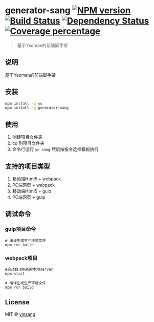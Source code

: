 # generator-sang [![NPM version][npm-image]][npm-url] [![Build Status][travis-image]][travis-url] [![Dependency Status][daviddm-image]][daviddm-url] [![Coverage percentage][coveralls-image]][coveralls-url]
> 基于Yeoman的前端脚手架
## 说明
基于Yeoman的前端脚手架
## 安装
```bash
npm install -g yo
npm install -g generator-sang
```
## 使用
1. 创建项目文件夹
2. cd 到项目文件夹
3. 命令行运行 `yo sang` 然后按指令选择模板执行

## 支持的项目类型
1. 移动端Html5 + webpack
2. PC端网页 + webpack
3. 移动端Html5 + gulp
4. PC端网页 + gulp

## 调试命令

### gulp项目命令
```
# 编译生成生产环境文件
npm run build 
```

### webpack项目
```
#启动自动刷新的本地server
npm start 

# 编译生成生产环境文件
npm run build 
```

## License

MIT © [ymsang](https://github.com/holynova/generator-sang)


[npm-image]: https://badge.fury.io/js/generator-sang.svg
[npm-url]: https://npmjs.org/package/generator-sang
[travis-image]: https://travis-ci.org/holynova/generator-sang.svg?branch=master
[travis-url]: https://travis-ci.org/holynova/generator-sang
[daviddm-image]: https://david-dm.org/holynova/generator-sang.svg?theme=shields.io
[daviddm-url]: https://david-dm.org/holynova/generator-sang
[coveralls-image]: https://coveralls.io/repos/holynova/generator-sang/badge.svg
[coveralls-url]: https://coveralls.io/r/holynova/generator-sang
